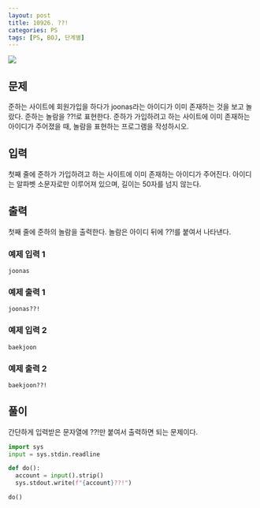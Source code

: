 ```yaml
---
layout: post
title: 10926. ??!
categories: PS
tags: [PS, BOJ, 단계별]
---
```


<img src="https://onlinejudgeimages.s3-ap-northeast-1.amazonaws.com/images/boj-og.png" />

## 문제

준하는 사이트에 회원가입을 하다가 joonas라는 아이디가 이미 존재하는 것을 보고 놀랐다. 준하는 놀람을 ??!로 표현한다. 준하가 가입하려고 하는 사이트에 이미 존재하는 아이디가 주어졌을 때, 놀람을 표현하는 프로그램을 작성하시오.

## 입력

첫째 줄에 준하가 가입하려고 하는 사이트에 이미 존재하는 아이디가 주어진다. 아이디는 알파벳 소문자로만 이루어져 있으며, 길이는 50자를 넘지 않는다.

## 출력

첫째 줄에 준하의 놀람을 출력한다. 놀람은 아이디 뒤에 ??!를 붙여서 나타낸다.

### 예제 입력 1

```
joonas
```

### 예제 출력 1

```
joonas??!
```

### 예제 입력 2

```
baekjoon
```

### 예제 출력 2

```
baekjoon??!
```

## 풀이

간단하게 입력받은 문자열에 ??!만 붙여서 출력하면 되는 문제이다.

```python
import sys
input = sys.stdin.readline

def do():
  account = input().strip()
  sys.stdout.write(f"{account}??!")

do()

```
